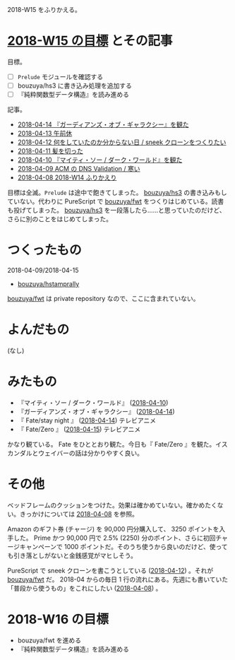 2018-W15 をふりかえる。

# [2018-W15 の目標][2018-04-08] とその記事

目標。

- ☐ `Prelude` モジュールを確認する
- ☐ bouzuya/hs3 に書き込み処理を追加する
- ☐ 『純粋関数型データ構造』を読み進める

記事。

- [2018-04-14 『ガーディアンズ・オブ・ギャラクシー』を観た][2018-04-14]
- [2018-04-13 午前休][2018-04-13]
- [2018-04-12 何をしていたのか分からない日 / sneek クローンをつくりたい][2018-04-12]
- [2018-04-11 髪を切った][2018-04-11]
- [2018-04-10 『マイティ・ソー / ダーク・ワールド』を観た][2018-04-10]
- [2018-04-09 ACM の DNS Validation / 寒い][2018-04-09]
- [2018-04-08 2018-W14 ふりかえり][2018-04-08]

目標は全滅。`Prelude` は途中で飽きてしまった。 [bouzuya/hs3][] の書き込みもしていない。代わりに PureScript で [bouzuya/fwt][] をつくりはじめている。読書も投げてしまった。 [bouzuya/hs3][] を一段落したら……と思っていたのだけど、さらに別のことをはじめてしまった。

# つくったもの

2018-04-09/2018-04-15

- [bouzuya/hstamprally][]

[bouzuya/fwt][] は private repository なので、ここに含まれていない。

# よんだもの

(なし)

# みたもの

- 『マイティ・ソー / ダーク・ワールド』 ([2018-04-10][])
- 『ガーディアンズ・オブ・ギャラクシー』 ([2018-04-14][])
- 『 Fate/stay night 』 ([2018-04-14][]) テレビアニメ
- 『 Fate/Zero 』 ([2018-04-15][]) テレビアニメ

かなり観ている。 Fate をひととおり観た。今日も『 Fate/Zero 』を観た。イスカンダルとウェイバーの話は分かりやすく良い。

# その他

ベッドフレームのクッションをつけた。効果は確かめていない。確かめたくない。きっかけについては [2018-04-08][] を参照。

Amazon のギフト券 (チャージ) を 90,000 円分購入して、 3250 ポイントを入手した。 Prime かつ 90,000 円で 2.5% (2250) 分のポイント、さらに初回チャージキャンペーンで 1000 ポイントだ。そのうち使うから良いのだけど、使っても引き落としがないと金銭感覚がマヒしそう。

PureScript で sneek クローンを書こうとしている ([2018-04-12][]) 。それが [bouzuya/fwt][] だ。 2018-04 からの毎日 1 行の流れにある。先週にも書いていた「普段から使うもの」をこれにしたい ([2018-04-08][]) 。

# 2018-W16 の目標

- bouzuya/fwt を進める
- 『純粋関数型データ構造』を読み進める

[2018-04-08]: https://blog.bouzuya.net/2018/04/08/
[2018-04-09]: https://blog.bouzuya.net/2018/04/09/
[2018-04-10]: https://blog.bouzuya.net/2018/04/10/
[2018-04-11]: https://blog.bouzuya.net/2018/04/11/
[2018-04-12]: https://blog.bouzuya.net/2018/04/12/
[2018-04-13]: https://blog.bouzuya.net/2018/04/13/
[2018-04-14]: https://blog.bouzuya.net/2018/04/14/
[2018-04-15]: https://blog.bouzuya.net/2018/04/15/
[bouzuya/fwt]: https://github.com/bouzuya/fwt
[bouzuya/hs3]: https://github.com/bouzuya/hs3
[bouzuya/hstamprally]: https://github.com/bouzuya/hstamprally
